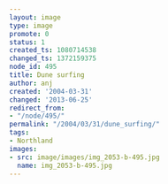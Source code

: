 ```yaml
---
layout: image
type: image
promote: 0
status: 1
created_ts: 1080714538
changed_ts: 1372159375
node_id: 495
title: Dune surfing
author: anj
created: '2004-03-31'
changed: '2013-06-25'
redirect_from:
- "/node/495/"
permalink: "/2004/03/31/dune_surfing/"
tags:
- Northland
images:
- src: image/images/img_2053-b-495.jpg
  name: img_2053-b-495.jpg
---
```



